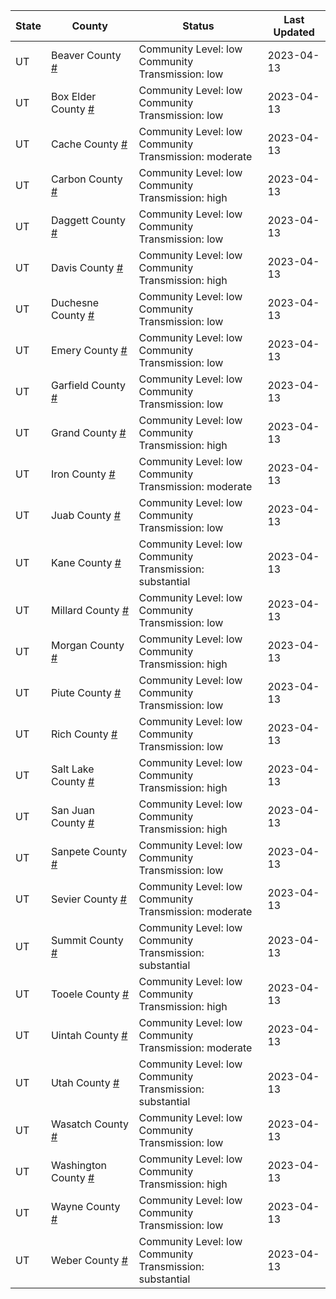 State | County | Status | Last Updated
--- | --- | --- | --- 
UT | Beaver County <a href="#beaver_county">#</a> | <a name="beaver_county"></a>Community Level: low<br/>Community Transmission: low | 2023-04-13
UT | Box Elder County <a href="#box_elder_county">#</a> | <a name="box_elder_county"></a>Community Level: low<br/>Community Transmission: low | 2023-04-13
UT | Cache County <a href="#cache_county">#</a> | <a name="cache_county"></a>Community Level: low<br/>Community Transmission: moderate | 2023-04-13
UT | Carbon County <a href="#carbon_county">#</a> | <a name="carbon_county"></a>Community Level: low<br/>Community Transmission: high | 2023-04-13
UT | Daggett County <a href="#daggett_county">#</a> | <a name="daggett_county"></a>Community Level: low<br/>Community Transmission: low | 2023-04-13
UT | Davis County <a href="#davis_county">#</a> | <a name="davis_county"></a>Community Level: low<br/>Community Transmission: high | 2023-04-13
UT | Duchesne County <a href="#duchesne_county">#</a> | <a name="duchesne_county"></a>Community Level: low<br/>Community Transmission: low | 2023-04-13
UT | Emery County <a href="#emery_county">#</a> | <a name="emery_county"></a>Community Level: low<br/>Community Transmission: low | 2023-04-13
UT | Garfield County <a href="#garfield_county">#</a> | <a name="garfield_county"></a>Community Level: low<br/>Community Transmission: low | 2023-04-13
UT | Grand County <a href="#grand_county">#</a> | <a name="grand_county"></a>Community Level: low<br/>Community Transmission: high | 2023-04-13
UT | Iron County <a href="#iron_county">#</a> | <a name="iron_county"></a>Community Level: low<br/>Community Transmission: moderate | 2023-04-13
UT | Juab County <a href="#juab_county">#</a> | <a name="juab_county"></a>Community Level: low<br/>Community Transmission: low | 2023-04-13
UT | Kane County <a href="#kane_county">#</a> | <a name="kane_county"></a>Community Level: low<br/>Community Transmission: substantial | 2023-04-13
UT | Millard County <a href="#millard_county">#</a> | <a name="millard_county"></a>Community Level: low<br/>Community Transmission: low | 2023-04-13
UT | Morgan County <a href="#morgan_county">#</a> | <a name="morgan_county"></a>Community Level: low<br/>Community Transmission: high | 2023-04-13
UT | Piute County <a href="#piute_county">#</a> | <a name="piute_county"></a>Community Level: low<br/>Community Transmission: low | 2023-04-13
UT | Rich County <a href="#rich_county">#</a> | <a name="rich_county"></a>Community Level: low<br/>Community Transmission: low | 2023-04-13
UT | Salt Lake County <a href="#salt_lake_county">#</a> | <a name="salt_lake_county"></a>Community Level: low<br/>Community Transmission: high | 2023-04-13
UT | San Juan County <a href="#san_juan_county">#</a> | <a name="san_juan_county"></a>Community Level: low<br/>Community Transmission: high | 2023-04-13
UT | Sanpete County <a href="#sanpete_county">#</a> | <a name="sanpete_county"></a>Community Level: low<br/>Community Transmission: low | 2023-04-13
UT | Sevier County <a href="#sevier_county">#</a> | <a name="sevier_county"></a>Community Level: low<br/>Community Transmission: moderate | 2023-04-13
UT | Summit County <a href="#summit_county">#</a> | <a name="summit_county"></a>Community Level: low<br/>Community Transmission: substantial | 2023-04-13
UT | Tooele County <a href="#tooele_county">#</a> | <a name="tooele_county"></a>Community Level: low<br/>Community Transmission: high | 2023-04-13
UT | Uintah County <a href="#uintah_county">#</a> | <a name="uintah_county"></a>Community Level: low<br/>Community Transmission: moderate | 2023-04-13
UT | Utah County <a href="#utah_county">#</a> | <a name="utah_county"></a>Community Level: low<br/>Community Transmission: substantial | 2023-04-13
UT | Wasatch County <a href="#wasatch_county">#</a> | <a name="wasatch_county"></a>Community Level: low<br/>Community Transmission: low | 2023-04-13
UT | Washington County <a href="#washington_county">#</a> | <a name="washington_county"></a>Community Level: low<br/>Community Transmission: high | 2023-04-13
UT | Wayne County <a href="#wayne_county">#</a> | <a name="wayne_county"></a>Community Level: low<br/>Community Transmission: low | 2023-04-13
UT | Weber County <a href="#weber_county">#</a> | <a name="weber_county"></a>Community Level: low<br/>Community Transmission: substantial | 2023-04-13
